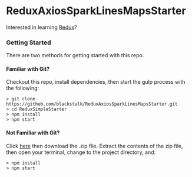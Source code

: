 # ReduxAxiosSparkLinesMapsStarter

Interested in learning [Redux](https://www.udemy.com/react-redux/)?

### Getting Started

There are two methods for getting started with this repo.

#### Familiar with Git?
Checkout this repo, install dependencies, then start the gulp process with the following:

```
> git clone https://github.com/blackstalk/ReduxAxiosSparkLinesMapsStarter.git
> cd ReduxSimpleStarter
> npm install
> npm start
```

#### Not Familiar with Git?
Click [here](https://github.com/blackstalk/ReduxAxiosSparkLinesMapsStarter) then download the .zip file.  Extract the contents of the zip file, then open your terminal, change to the project directory, and:

```
> npm install
> npm start
```
